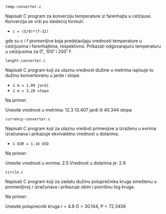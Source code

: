 `temp-converter.c`

Napisati C program za konverziju temperature iz farenhajta u celzijuse. Konverzija se vrši po sledećoj formuli:

- `c = (5/9)*(f-32)`

gde su c i f promenljive koja predstavljaju vrednosti temperature u celzijusima i farenhajtima, respektivno. Prikazati odgovarajuću temperaturu u celzijusima za 0˚, 100˚ i 200˚ F.


`lenght-converter.c`

Napisati C program koji za ulaznu vrednost dužine u metrima ispisuje tu dužinu konvertovanu u jarde i stope.

- `1 m = 1.09 jardi`
- `1 m = 3.28 stopa`

Na primer:

Unesite vrednost u metrima: 12.3
13.407 jardi ili 40.344 stopa


`currency-converter.c`

Napisati C program koji za ulaznu vredost primenjive a izraženu u evrima izračunava i prikazuje ekvivaletnu vrednost u dolarima.

- `1 EUR = 1.16 USD`

Na primer:

Unesite vrednost u evrima: 2.5
Vrednost u dolarima je: 2.9


`circle.c`

Napisati C program koji za zadatu dužinu poluprečnika kruga smeštenu u promenljivoj r izračunava i prikazuje obim i površinu tog kruga.

Na primer:

Unesite poluprecnik kruga r = 4.8
O = 30.144, P = 72.3456
